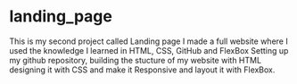 # landing_page
This is my second project called Landing page
I made a full website where I used the knowledge I learned in HTML, CSS, GitHub and FlexBox
Setting up my github repository, building the stucture of my website with HTML designing it with CSS and make it Responsive and layout it with FlexBox.